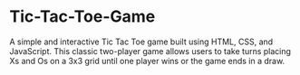 # Tic-Tac-Toe-Game
A simple and interactive Tic Tac Toe game built using HTML, CSS, and JavaScript. This classic two-player game allows users to take turns placing Xs and Os on a 3x3 grid until one player wins or the game ends in a draw.
